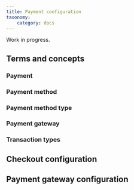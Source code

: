 ```yaml
---
title: Payment configuration
taxonomy:
    category: docs
---
```


Work in progress.

## Terms and concepts

### Payment

### Payment method

### Payment method type

### Payment gateway

### Transaction types

## Checkout configuration

## Payment gateway configuration
